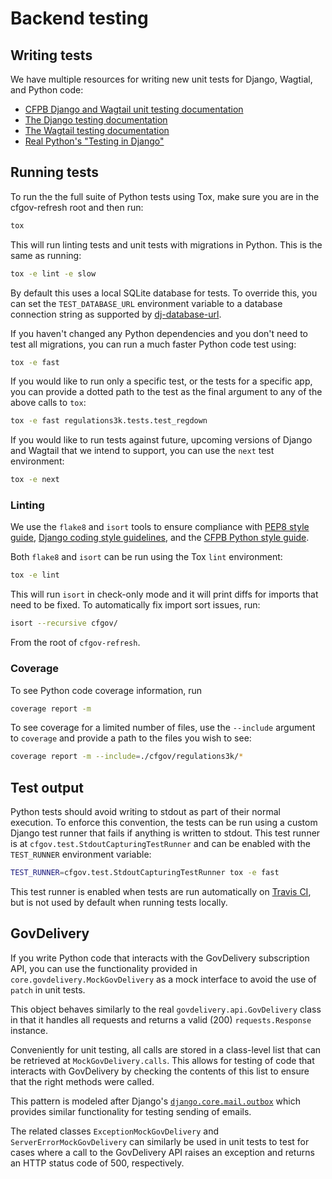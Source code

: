 # Backend testing

## Writing tests

We have multiple resources for writing new unit tests for Django, Wagtial, and Python code:

- [CFPB Django and Wagtail unit testing documentation](https://github.com/cfpb/development/blob/master/guides/unittesting-django-wagtail.md)
- [The Django testing documentation](https://docs.djangoproject.com/en/1.11/topics/testing/overview/)
- [The Wagtail testing documentation](http://docs.wagtail.io/en/v1.13.4/advanced_topics/testing.html)
- [Real Python's "Testing in Django"](https://realpython.com/testing-in-django-part-1-best-practices-and-examples/)

## Running tests

To run the the full suite of Python tests using Tox, 
make sure you are in the cfgov-refresh root and then run:

```sh
tox
```

This will run linting tests and unit tests with migrations in Python. 
This is the same as running:

```sh
tox -e lint -e slow
```

By default this uses a local SQLite database for tests. To override this, you
can set the `TEST_DATABASE_URL` environment variable to a database connection
string as supported by [dj-database-url](https://github.com/kennethreitz/dj-database-url).

If you haven't changed any Python dependencies and you don't need to test 
all migrations, you can run a much faster Python code test using:

```sh
tox -e fast
```

If you would like to run only a specific test, or the tests for a specific app, 
you can provide a dotted path to the test as the final argument to any of the above calls to `tox`:

```sh
tox -e fast regulations3k.tests.test_regdown
```

If you would like to run tests against future, 
upcoming versions of Django and Wagtail that we intend to support, 
you can use the `next` test environment:

```sh
tox -e next
```

### Linting

We use the `flake8` and `isort` tools to ensure compliance with 
[PEP8 style guide](https://www.python.org/dev/peps/pep-0008/),
[Django coding style guidelines](https://docs.djangoproject.com/en/dev/internals/contributing/writing-code/coding-style/),
and the 
[CFPB Python style guide](https://github.com/cfpb/development/blob/master/standards/python.md#linting).

Both `flake8` and `isort` can be run using the Tox `lint` environment:

```sh
tox -e lint
```

This will run `isort` in check-only mode and it will print diffs for imports 
that need to be fixed. To automatically fix import sort issues, run:

```sh
isort --recursive cfgov/
```

From the root of `cfgov-refresh`.

### Coverage

To see Python code coverage information, run

```sh
coverage report -m
```

To see coverage for a limited number of files, 
use the `--include` argument to `coverage` and provide a path to the files you wish to see:

```sh
coverage report -m --include=./cfgov/regulations3k/*
```

## Test output

Python tests should avoid writing to stdout as part of their normal execution.
To enforce this convention, the tests can be run using a custom Django test
runner that fails if anything is written to stdout. This test runner is at
`cfgov.test.StdoutCapturingTestRunner` and can be enabled with the `TEST_RUNNER`
environment variable:

```sh
TEST_RUNNER=cfgov.test.StdoutCapturingTestRunner tox -e fast
```

This test runner is enabled when tests are run automatically on [Travis CI](https://travis-ci.org/),
but is not used by default when running tests locally.


## GovDelivery

If you write Python code that interacts with the GovDelivery subscription API, you can use the functionality provided in `core.govdelivery.MockGovDelivery` as a mock interface to avoid the use of `patch` in unit tests.

This object behaves similarly to the real `govdelivery.api.GovDelivery` class in that it handles all requests and returns a valid (200) `requests.Response` instance.

Conveniently for unit testing, all calls are stored in a class-level list that can be retrieved at `MockGovDelivery.calls`. This allows for testing of code that interacts with GovDelivery by checking the contents of this list to ensure that the right methods were called.

This pattern is modeled after Django's [`django.core.mail.outbox`](https://docs.djangoproject.com/en/2.0/topics/testing/tools/#email-services) which provides similar functionality for testing sending of emails.

The related classes `ExceptionMockGovDelivery` and `ServerErrorMockGovDelivery` can similarly be used in unit tests to test for cases where a call to the GovDelivery API raises an exception and returns an HTTP status code of 500, respectively.
